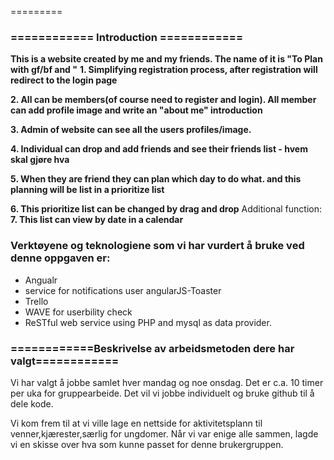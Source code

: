 
=========

<h3>============ Introduction ============</h3>

<b>This is a website created by me and my friends. The name of it is "To Plan with gf/bf and "</b>
<b>1. Simplifying registration process, after registration will redirect to the login page</b>

<b>2. All can be members(of course need to register and login). All member can add profile image and write an "about me" introduction</b>

<b>3. Admin of website can see all the users profiles/image.</b>

<b>4. Individual can drop and add friends and see their friends list - hvem skal gjøre hva</b>

<b>5. When they are friend they can plan which day to do what. and this planning will be list in a prioritize list </b>

<b>6. This prioritize list can be changed by drag and drop</b>
Additional function: 
<b>7. This list can view by date in a calendar</b>
<h3>
Verktøyene og teknologiene som vi har vurdert å bruke ved denne oppgaven er:</h3>
<ul><li>Angualr</li><li>service for notifications user angularJS-Toaster</li><li>Trello</li><li>WAVE for userbility check</li><li>ReSTful web service using PHP and mysql as data provider.</li>
</ul>

<h3>============Beskrivelse av arbeidsmetoden dere har valgt============</h3>
Vi har valgt å jobbe samlet hver mandag og noe onsdag. Det er c.a. 10 timer per uka for gruppearbeide.
Det vil vi jobbe individuelt og bruke github til å dele kode. 

Vi kom frem til at vi ville lage en nettside for aktivitetsplann til venner,kjærester,særlig for ungdomer. Når vi var enige alle sammen, lagde vi en skisse over hva som kunne passet for denne brukergruppen. 

